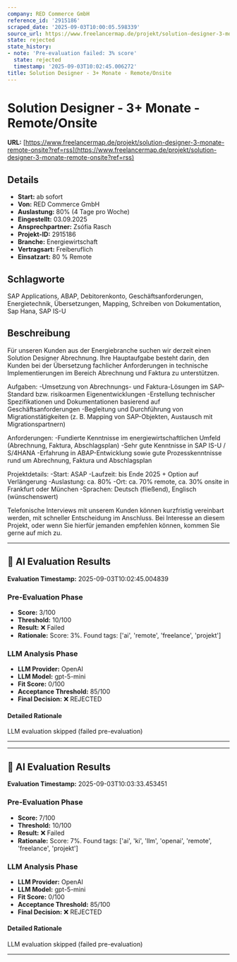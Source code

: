 ```yaml
---
company: RED Commerce GmbH
reference_id: '2915186'
scraped_date: '2025-09-03T10:00:05.598339'
source_url: https://www.freelancermap.de/projekt/solution-designer-3-monate-remote-onsite?ref=rss
state: rejected
state_history:
- note: 'Pre-evaluation failed: 3% score'
  state: rejected
  timestamp: '2025-09-03T10:02:45.006272'
title: Solution Designer - 3+ Monate - Remote/Onsite
---
```



# Solution Designer - 3+ Monate - Remote/Onsite
**URL:** [https://www.freelancermap.de/projekt/solution-designer-3-monate-remote-onsite?ref=rss](https://www.freelancermap.de/projekt/solution-designer-3-monate-remote-onsite?ref=rss)
## Details
- **Start:** ab sofort
- **Von:** RED Commerce GmbH
- **Auslastung:** 80% (4 Tage pro Woche)
- **Eingestellt:** 03.09.2025
- **Ansprechpartner:** Zsófia Rasch
- **Projekt-ID:** 2915186
- **Branche:** Energiewirtschaft
- **Vertragsart:** Freiberuflich
- **Einsatzart:** 80
                                                % Remote

## Schlagworte
SAP Applications, ABAP, Debitorenkonto, Geschäftsanforderungen, Energietechnik, Übersetzungen, Mapping, Schreiben von Dokumentation, Sap Hana, SAP IS-U

## Beschreibung
Für unseren Kunden aus der Energiebranche suchen wir derzeit einen Solution Designer Abrechnung. Ihre Hauptaufgabe besteht darin, den Kunden bei der Übersetzung fachlicher Anforderungen in technische Implementierungen im Bereich Abrechnung und Faktura zu unterstützen.

Aufgaben:
-Umsetzung von Abrechnungs- und Faktura-Lösungen im SAP-Standard bzw. risikoarmen Eigenentwicklungen
-Erstellung technischer Spezifikationen und Dokumentationen basierend auf Geschäftsanforderungen
-Begleitung und Durchführung von Migrationstätigkeiten (z. B. Mapping von SAP-Objekten, Austausch mit Migrationspartnern)

Anforderungen:
-Fundierte Kenntnisse im energiewirtschaftlichen Umfeld (Abrechnung, Faktura, Abschlagsplan)
-Sehr gute Kenntnisse in SAP IS-U / S/4HANA
-Erfahrung in ABAP-Entwicklung sowie gute Prozesskenntnisse rund um Abrechnung, Faktura und Abschlagsplan

Projektdetails:
-Start: ASAP
-Laufzeit: bis Ende 2025 + Option auf Verlängerung
-Auslastung: ca. 80%
-Ort: ca. 70% remote, ca. 30% onsite in Frankfurt oder München
-Sprachen: Deutsch (fließend), Englisch (wünschenswert)

Telefonische Interviews mit unserem Kunden können kurzfristig vereinbart werden, mit schneller Entscheidung im Anschluss.
Bei Interesse an diesem Projekt, oder wenn Sie hierfür jemanden empfehlen können, kommen Sie gerne auf mich zu.

---

## 🤖 AI Evaluation Results

**Evaluation Timestamp:** 2025-09-03T10:02:45.004839

### Pre-Evaluation Phase
- **Score:** 3/100
- **Threshold:** 10/100
- **Result:** ❌ Failed
- **Rationale:** Score: 3%. Found tags: ['ai', 'remote', 'freelance', 'projekt']

### LLM Analysis Phase
- **LLM Provider:** OpenAI
- **LLM Model:** gpt-5-mini
- **Fit Score:** 0/100
- **Acceptance Threshold:** 85/100
- **Final Decision:** ❌ REJECTED

#### Detailed Rationale
LLM evaluation skipped (failed pre-evaluation)

---


---

## 🤖 AI Evaluation Results

**Evaluation Timestamp:** 2025-09-03T10:03:33.453451

### Pre-Evaluation Phase
- **Score:** 7/100
- **Threshold:** 10/100
- **Result:** ❌ Failed
- **Rationale:** Score: 7%. Found tags: ['ai', 'ki', 'llm', 'openai', 'remote', 'freelance', 'projekt']

### LLM Analysis Phase
- **LLM Provider:** OpenAI
- **LLM Model:** gpt-5-mini
- **Fit Score:** 0/100
- **Acceptance Threshold:** 85/100
- **Final Decision:** ❌ REJECTED

#### Detailed Rationale
LLM evaluation skipped (failed pre-evaluation)

---
